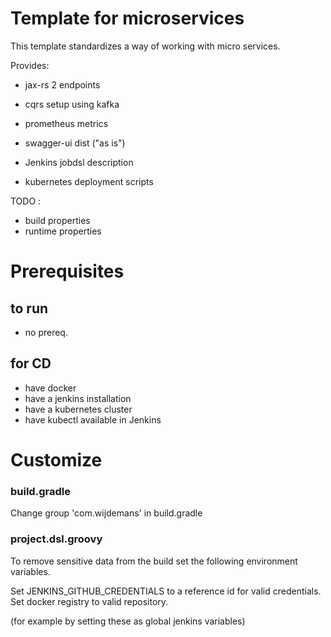 
# Template for microservices

This template standardizes a way of working with micro services.


Provides:

- jax-rs 2 endpoints
- cqrs setup using kafka

- prometheus metrics
- swagger-ui dist ("as is") 

- Jenkins jobdsl description
- kubernetes deployment scripts


TODO :
- build properties
- runtime properties

# Prerequisites

## to run

- no prereq.

## for CD
- have docker
- have a jenkins installation
- have a kubernetes cluster
- have kubectl available in Jenkins

# Customize

### build.gradle

Change group 'com.wijdemans' in build.gradle

### project.dsl.groovy

To remove sensitive data from the build set the following environment variables. 

Set JENKINS_GITHUB_CREDENTIALS to a reference id for valid credentials.
Set docker registry to valid repository.

(for example by setting these as global jenkins variables)